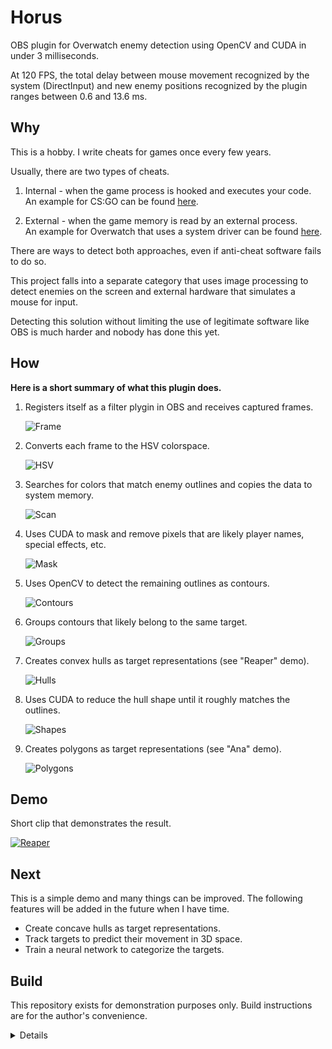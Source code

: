 # Horus
OBS plugin for Overwatch enemy detection using OpenCV and CUDA in under 3 milliseconds.

At 120 FPS, the total delay between mouse movement recognized by the system (DirectInput)
and new enemy positions recognized by the plugin ranges between 0.6 and 13.6 ms.

## Why
This is a hobby. I write cheats for games once every few years.

Usually, there are two types of cheats.

1. Internal - when the game process is hooked and executes your code.<br/>
   An example for CS:GO can be found [here](https://github.com/qis/jeeves).

2. External - when the game memory is read by an external process.<br/>
   An example for Overwatch that uses a system driver can be found
   [here](https://github.com/qis/overwatch).

There are ways to detect both approaches, even if anti-cheat software fails to do so.

This project falls into a separate category that uses image processing to detect enemies on
the screen and external hardware that simulates a mouse for input.

Detecting this solution without limiting the use of legitimate software like OBS is much
harder and nobody has done this yet.

## How
**Here is a short summary of what this plugin does.**

1. Registers itself as a filter plygin in OBS and receives captured frames.

   ![Frame](res/images/1-frame.png "Frame")

2. Converts each frame to the HSV colorspace.

   ![HSV](res/images/2-hsv.png "HSV")

3. Searches for colors that match enemy outlines and copies the data to system memory.

   ![Scan](res/images/3-scan.png "Scan")

4. Uses CUDA to mask and remove pixels that are likely player names, special effects, etc.

   ![Mask](res/images/4-mask.png "Mask")

5. Uses OpenCV to detect the remaining outlines as contours.

   ![Contours](res/images/5-contours.png "Contours")

6. Groups contours that likely belong to the same target.

   ![Groups](res/images/6-groups.png "Groups")

7. Creates convex hulls as target representations (see "Reaper" demo).

   ![Hulls](res/images/7-hulls.png "Hulls")

8. Uses CUDA to reduce the hull shape until it roughly matches the outlines.

   ![Shapes](res/images/8-shapes.png "Shapes")

9. Creates polygons as target representations (see "Ana" demo).

   ![Polygons](res/images/9-polygons.png "Polygons")

## Demo
Short clip that demonstrates the result.

[![Reaper](res/images/demos/reaper.jpg)](https://youtu.be/QO6qQR8j-lU "Reaper")

## Next
This is a simple demo and many things can be improved. The following features will be added
in the future when I have time.

* Create concave hulls as target representations.
* Track targets to predict their movement in 3D space.
* Train a neural network to categorize the targets.

## Build
This repository exists for demonstration purposes only. Build instructions are for the author's convenience.

<details>

1. Install [OBS-Studio][obs] to `C:\OBS`.
2. Extract [OBS-Studio][obs] source code to `C:\OBS\src`.
3. Install [Python 3][py3] to `C:\Python`.
4. Install [CUDA Toolkit][cuda] to `C:\CUDA`.
5. Clone this repository to `C:\OBS\horus`.

```cmd
git clone git@github.com:qis/horus C:/OBS/horus
cd C:\OBS\horus
git submodule update --init --depth 1
```

6. Install dependencies using [Conan][conan].

<!--
* Set the system environment variable `CONAN_USER_HOME_SHORT` to `None`.
* Upgrade pip with `python -m pip install --upgrade pip`.
* Upgrade conan with `pip install conan --upgrade`.
-->

```cmd
cd C:\OBS\horus
conan install . -if third_party -pr conan.profile
```

7. Build [OpenCV][opencv] in `x64 Native Tools Command Prompt for VS 2022`.

```cmd
cd C:\OBS\horus\third_party\opencv
cmake -B build --preset default
cmake --build build --target install
copy release\x64\vc17\bin\opencv_world470.dll C:\OBS\obs-plugins\64bit\
```

9. Configure [OBS-Studio][obs] and Overwatch according to [settings.md](settings.md).

</details>

[obs]: https://github.com/obsproject/obs-studio/releases/tag/27.2.4
[py3]: https://www.python.org/downloads/windows/
[cuda]: https://developer.nvidia.com/cuda-downloads
[conan]: https://conan.io/center/
[opencv]: https://github.com/opencv/opencv/releases
